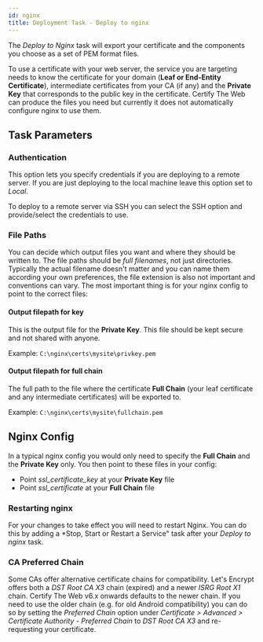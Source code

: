 ```yaml
---
id: nginx
title: Deployment Task - Deploy to nginx
---
```


The *Deploy to Nginx* task will export your certificate and the components you choose as a set of PEM format files.

To use a certificate with your web server, the service you are targeting needs to know the certificate for your domain (**Leaf or End-Entity Certificate**), intermediate certificates from your CA (if any) and the **Private Key** that corresponds to the public key in the certificate. Certify The Web can produce the files you need but currently it does not automatically configure nginx to use them.

## Task Parameters
### Authentication
This option lets you specify credentials if you are deploying to a remote server. If you are just deploying to the local machine leave this option set to *Local*. 

To deploy to a remote server via SSH you can select the SSH option and provide/select the credentials to use.

### File Paths
You can decide which output files you want and where they should be written to. The file paths should be *full filenames*, not just directories. Typically the actual filename doesn't matter and you can name them according your own preferences, the file extension is also not important and conventions can vary. The most important thing is for your nginx config to point to the correct files:

#### Output filepath for key
This is the output file for the **Private Key**. This file should be kept secure and not shared with anyone.

Example: `C:\nginx\certs\mysite\privkey.pem`

#### Output filepath for full chain
The full path to the file where the certificate **Full Chain** (your leaf certificate and any intermediate certificates) will be exported to.

Example: `C:\nginx\certs\mysite\fullchain.pem`

## Nginx Config
In a typical nginx config you would only need to specify the **Full Chain** and the **Private Key** only. You then point to these files in your config:
- Point *ssl_certificate_key* at your **Private Key** file
- Point *ssl_certificate* at your **Full Chain** file

### Restarting nginx
For your changes to take effect you will need to restart Nginx. You can do this by adding a *Stop, Start or Restart a Service" task after your *Deploy to nginx* task.

### CA Preferred Chain
Some CAs offer alternative certificate chains for compatibility. Let's Encrypt offers both a *DST Root CA X3* chain (expired) and a newer *ISRG Root X1* chain. Certify The Web v6.x onwards defaults to the newer chain. If you need to use the older chain (e.g. for old Android compatibility) you can do so by setting the *Preferred Chain* option under *Certificate > Advanced > Certificate Authority - Preferred Chain* to *DST Root CA X3* and re-requesting your certificate.
